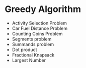 # Greedy Algorithm 
- Activity Selection Problem 
- Car Fuel Distance Problem
- Counting Coins Problem
- Segments problem
- Summands problem
- Dot product
- Fractional Knapsack
- Largest Number
